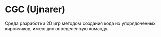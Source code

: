# CGC (Ujnarer)
Среда разработки 2D игр методом создания кода из упорядоченных кирпичиков, имеющих определенную команду.
